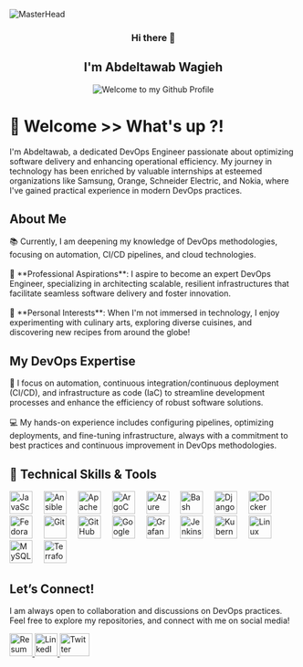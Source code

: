 <!-- "Hero" Header -->
![MasterHead](https://cdn.dribbble.com/userupload/7725814/file/original-ad34e5a3d587a8a90b6586de67710225.gif)

<div align="center">

### Hi there 👋
## I'm Abdeltawab Wagieh

<p align="center">
  <img src="https://github.com/BrunnerLivio/brunnerlivio/blob/master/images/welcome.png?raw=true" style="max-width: 100%;" alt="Welcome to my Github Profile" />
</p>

<h1 align="left">👋 Welcome >> What's up ?!</h1>

<p align="left">I'm Abdeltawab, a dedicated DevOps Engineer passionate about optimizing software delivery and enhancing operational efficiency. My journey in technology has been enriched by valuable internships at esteemed organizations like Samsung, Orange, Schneider Electric, and Nokia, where I've gained practical experience in modern DevOps practices.</p>

###

<h2 align="left">About Me</h2>

<p align="left">
  📚 Currently, I am deepening my knowledge of DevOps methodologies, focusing on automation, CI/CD pipelines, and cloud technologies. <br><br>
  🎯 **Professional Aspirations**: I aspire to become an expert DevOps Engineer, specializing in architecting scalable, resilient infrastructures that facilitate seamless software delivery and foster innovation. <br><br>
  🎲 **Personal Interests**: When I'm not immersed in technology, I enjoy experimenting with culinary arts, exploring diverse cuisines, and discovering new recipes from around the globe!
</p>

###

<h2 align="left">My DevOps Expertise</h2>

<p align="left">
  🚀 I focus on automation, continuous integration/continuous deployment (CI/CD), and infrastructure as code (IaC) to streamline development processes and enhance the efficiency of robust software solutions. <br><br>
  💻 My hands-on experience includes configuring pipelines, optimizing deployments, and fine-tuning infrastructure, always with a commitment to best practices and continuous improvement in DevOps methodologies.
</p>

###

<h2 align="left">🔧 Technical Skills & Tools</h2>

<div align="left">
  <img src="https://cdn.jsdelivr.net/gh/devicons/devicon/icons/javascript/javascript-original.svg" height="40" alt="JavaScript" />
  <img width="12" />
  <img src="https://cdn.jsdelivr.net/gh/devicons/devicon/icons/ansible/ansible-original.svg" height="40" alt="Ansible" />
  <img width="12" />
  <img src="https://cdn.jsdelivr.net/gh/devicons/devicon/icons/apache/apache-original.svg" height="40" alt="Apache" />
  <img width="12" />
  <img src="https://cdn.jsdelivr.net/gh/devicons/devicon/icons/argocd/argocd-original.svg" height="40" alt="ArgoCD" />
  <img width="12" />
  <img src="https://cdn.jsdelivr.net/gh/devicons/devicon/icons/azure/azure-original.svg" height="40" alt="Azure" />
  <img width="12" />
  <img src="https://cdn.jsdelivr.net/gh/devicons/devicon/icons/bash/bash-original.svg" height="40" alt="Bash" />
  <img width="12" />
  <img src="https://cdn.jsdelivr.net/gh/devicons/devicon/icons/django/django-plain.svg" height="40" alt="Django" />
  <img width="12" />
  <img src="https://cdn.jsdelivr.net/gh/devicons/devicon/icons/docker/docker-original.svg" height="40" alt="Docker" />
  <img width="12" />
  <img src="https://cdn.jsdelivr.net/gh/devicons/devicon/icons/fedora/fedora-original.svg" height="40" alt="Fedora" />
  <img width="12" />
  <img src="https://cdn.jsdelivr.net/gh/devicons/devicon/icons/git/git-original.svg" height="40" alt="Git" />
  <img width="12" />
  <img src="https://cdn.jsdelivr.net/gh/devicons/devicon/icons/github/github-original.svg" height="40" alt="GitHub" />
  <img width="12" />
  <img src="https://cdn.jsdelivr.net/gh/devicons/devicon/icons/googlecloud/googlecloud-original.svg" height="40" alt="Google Cloud" />
  <img width="12" />
  <img src="https://cdn.jsdelivr.net/gh/devicons/devicon/icons/grafana/grafana-original.svg" height="40" alt="Grafana" />
  <img width="12" />
  <img src="https://cdn.jsdelivr.net/gh/devicons/devicon/icons/jenkins/jenkins-line.svg" height="40" alt="Jenkins" />
  <img width="12" />
  <img src="https://cdn.jsdelivr.net/gh/devicons/devicon/icons/kubernetes/kubernetes-plain.svg" height="40" alt="Kubernetes" />
  <img width="12" />
  <img src="https://cdn.jsdelivr.net/gh/devicons/devicon/icons/linux/linux-original.svg" height="40" alt="Linux" />
  <img width="12" />
  <img src="https://cdn.jsdelivr.net/gh/devicons/devicon/icons/mysql/mysql-original.svg" height="40" alt="MySQL" />
  <img width="12" />
  <img src="https://cdn.jsdelivr.net/gh/devicons/devicon/icons/terraform/terraform-original.svg" height="40" alt="Terraform" />
</div>

###

<h2 align="left">Let’s Connect!</h2>
<p align="left">I am always open to collaboration and discussions on DevOps practices. Feel free to explore my repositories, and connect with me on social media!</p>

<div align="left">
   <a href="https://drive.google.com/file/d/1H5D99oNVcaOqjlLrKkwa_QJCf-sEiig-/view?usp=sharing" target="_blank">
    <img src="https://img.icons8.com/ios-filled/50/ffffff/resume.png" width="40" height="40" alt="Resume" />
  </a>
  </a>
  
  <a href="https://www.linkedin.com/in/abdeltawab-wagieh-825958226/" target="_blank">
    <img src="https://cdn.jsdelivr.net/gh/devicons/devicon/icons/linkedin/linkedin-original.svg" width="40" height="40" alt="LinkedIn" />
  </a>
  <a href="https://twitter.com/tobaops" target="_blank">
    <img src="https://raw.githubusercontent.com/maurodesouza/profile-readme-generator/master/src/assets/icons/social/twitter/default.svg" width="52" height="40" alt="Twitter" />
  </a>
  </a>
</div>
</div>


